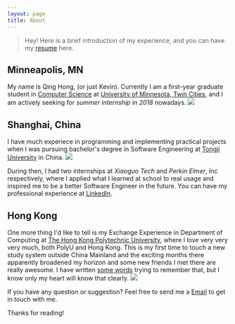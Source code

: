 ```yaml
---
layout: page
title: About
---
```


> Hey! Here is a brief introduction of my experience, and you can have my [resume]({{site.baseurl}}/public/static/Resume_QingHong.pdf) here.

## Minneapolis, MN
My name is Qing Hong, (or just Kevin). Currently I am a first-year graduate student in [Computer Science](https://www.cs.umn.edu/) at [University of Minnesota, Twin Cities](https://twin-cities.umn.edu/), and I am actively seeking for *summer internship in 2018* nowadays.
![]({{site.baseurl}}/public/img/aboutMN.jpg)

## Shanghai, China
I have much experiece in programming and implementing practical projects when I was pursuing bachelor's degree in Software Engineering at [Tongji University](http://en.tongji.edu.cn/) in China.
![]({{site.baseurl}}/public/img/aboutSH.jpg)

During then, I had two internships at *Xiaoguo Tech* and *Perkin Elmer*, Inc respectively, where I applied what I learned at school to real usage and inspired me to be a better Software Engineer in the future. You can have my professional experience at [LinkedIn](https://cn.linkedin.com/in/qing-hong-76bab284).


## Hong Kong
One more thing I'd like to tell is my Exchange Experience in Department of Computing at [The Hong Kong Polytechnic University](https://www.polyu.edu.hk/), where I love very very very much, both PolyU and Hong Kong. This is my first time to touch a new study system outside China Mainland and the exciting months there apparently broadened my horizon and some new friends I met there are really awesome. I have written [some words]({{site.baseurl}}/experience/2017/07/27/红磡四月&半/) trying to remember that, but I know only my heart will know that clearly.
![]({{site.baseurl}}/public/img/aboutHK.jpg)

If you have any question or suggestion? Feel free to send me a [Email](hong0465@umn.edu) to get in touch with me.

Thanks for reading!
